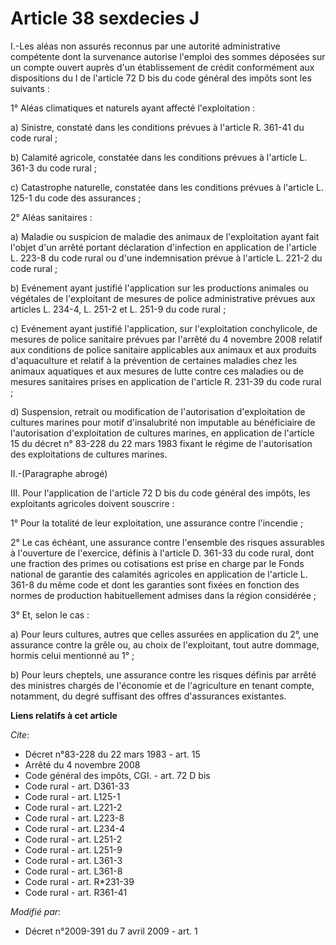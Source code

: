 # Article 38 sexdecies J

I.-Les aléas non assurés reconnus par une autorité administrative compétente dont la survenance autorise l'emploi des sommes
déposées sur un compte ouvert auprès d'un établissement de crédit conformément aux dispositions du I de l'article 72 D bis du
code général des impôts sont les suivants : 

1° Aléas climatiques et naturels ayant affecté l'exploitation : 

a) Sinistre, constaté dans les conditions prévues à l'article R. 361-41 du code rural ; 

b) Calamité agricole, constatée dans les conditions prévues à l'article L. 361-3 du code rural ; 

c) Catastrophe naturelle, constatée dans les conditions prévues à l'article L. 125-1 du code des assurances ; 

2° Aléas sanitaires : 

a) Maladie ou suspicion de maladie des animaux de l'exploitation ayant fait l'objet d'un arrêté portant déclaration
d'infection en application de l'article L. 223-8 du code rural ou d'une indemnisation prévue à l'article L. 221-2 du code
rural ; 

b) Evénement ayant justifié l'application sur les productions animales ou végétales de l'exploitant de mesures de police
administrative prévues aux articles L. 234-4, L. 251-2 et L. 251-9 du code rural ; 

c) Evénement ayant justifié l'application, sur l'exploitation conchylicole, de mesures de police sanitaire prévues par
l'arrêté du 4 novembre 2008 relatif aux conditions de police sanitaire applicables aux animaux et aux produits d'aquaculture
et relatif à la prévention de certaines maladies chez les animaux aquatiques et aux mesures de lutte contre ces maladies ou
de mesures sanitaires prises en application de l'article R. 231-39 du code rural ; 

d) Suspension, retrait ou modification de l'autorisation d'exploitation de cultures marines pour motif d'insalubrité non
imputable au bénéficiaire de l'autorisation d'exploitation de cultures marines, en application de l'article 15 du décret n°
83-228 du 22 mars 1983 fixant le régime de l'autorisation des exploitations de cultures marines. 

II.-(Paragraphe abrogé) 

III. Pour l'application de l'article 72 D bis du code général des impôts, les exploitants agricoles doivent souscrire : 

1° Pour la totalité de leur exploitation, une assurance contre l'incendie ; 

2° Le cas échéant, une assurance contre l'ensemble des risques assurables à l'ouverture de l'exercice, définis à l'article D.
361-33 du code rural, dont une fraction des primes ou cotisations est prise en charge par le Fonds national de garantie des
calamités agricoles en application de l'article L. 361-8 du même code et dont les garanties sont fixées en fonction des
normes de production habituellement admises dans la région considérée ; 

3° Et, selon le cas : 

a) Pour leurs cultures, autres que celles assurées en application du 2°, une assurance contre la grêle ou, au choix de
l'exploitant, tout autre dommage, hormis celui mentionné au 1° ; 

b) Pour leurs cheptels, une assurance contre les risques définis par arrêté des ministres chargés de l'économie et de
l'agriculture en tenant compte, notamment, du degré suffisant des offres d'assurances existantes.

**Liens relatifs à cet article**

_Cite_:

  - Décret n°83-228 du 22 mars 1983 - art. 15
  - Arrêté du 4 novembre 2008
  - Code général des impôts, CGI. - art. 72 D bis
  - Code rural - art. D361-33
  - Code rural - art. L125-1
  - Code rural - art. L221-2
  - Code rural - art. L223-8
  - Code rural - art. L234-4
  - Code rural - art. L251-2
  - Code rural - art. L251-9
  - Code rural - art. L361-3
  - Code rural - art. L361-8
  - Code rural - art. R*231-39
  - Code rural - art. R361-41

_Modifié par_:

  - Décret n°2009-391 du 7 avril 2009 - art. 1
